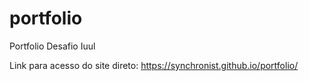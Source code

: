 # portfolio
Portfolio Desafio Iuul

Link para acesso do site direto: https://synchronist.github.io/portfolio/

